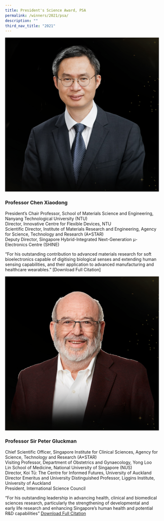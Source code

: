 ```yaml
---
title: President's Science Award, PSA
permalink: /winners/2021/psa/
description: ""
third_nav_title: "2021"
---
```


![Professor Chen Xiaodong](/images/Past%20Winners/2021/Chen%20XiaoDong.png)
### **Professor Chen Xiaodong**
President’s Chair Professor, School of Materials Science and Engineering, Nanyang Technological University (NTU)  
Director, Innovative Centre for Flexible Devices, NTU  
Scientific Director, Institute of Materials Research and Engineering, Agency for Science, Technology and Research (A\*STAR)  
Deputy Director, Singapore Hybrid-Integrated Next-Generation μ-Electronics Centre (SHINE)  

“For his outstanding contribution to advanced materials research for soft bioelectronics capable of digitising biological senses and extending human sensing capabilities, and their application to advanced manufacturing and healthcare wearables.” [Download Full Citation]
   
	 
	 

![Professor Sir Peter Gluckman](/images/Past%20Winners/2021/Peter%20Gluckman.png)
### **Professor Sir Peter Gluckman**
Chief Scientific Officer, Singapore Institute for Clinical Sciences, Agency for Science, Technology and Research (A\*STAR)  
Visiting Professor, Department of Obstetrics and Gynaecology, Yong Loo Lin School of Medicine, National University of Singapore (NUS)  
Director, Koi Tū: The Centre for Informed Futures, University of Auckland  
Director Emeritus and University Distinguished Professor, Liggins Institute, University of Auckland  
President, International Science Council  

“For his outstanding leadership in advancing health, clinical and biomedical sciences research, particularly the strengthening of developmental and early life research and enhancing Singapore’s human health and potential R&D capabilities” [Download Full Citation](/files/PSTM%202021_Prof%20Sir%20Peter%20Gluckman.pdf)
